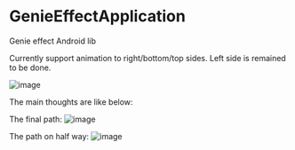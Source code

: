 # GenieEffectApplication
Genie effect Android lib

Currently support animation to right/bottom/top sides. Left side is remained to be done.

![image](https://github.com/gumuxiansheng/GenieEffectApplication/blob/master/genie_effect.gif?raw=true)


The main thoughts are like below:

The final path:
![image](https://github.com/gumuxiansheng/GenieEffectApplication/blob/master/pathIllustrate1?raw=true)

The path on half way:
![image](https://github.com/gumuxiansheng/GenieEffectApplication/blob/master/pathIllustrate2?raw=true)